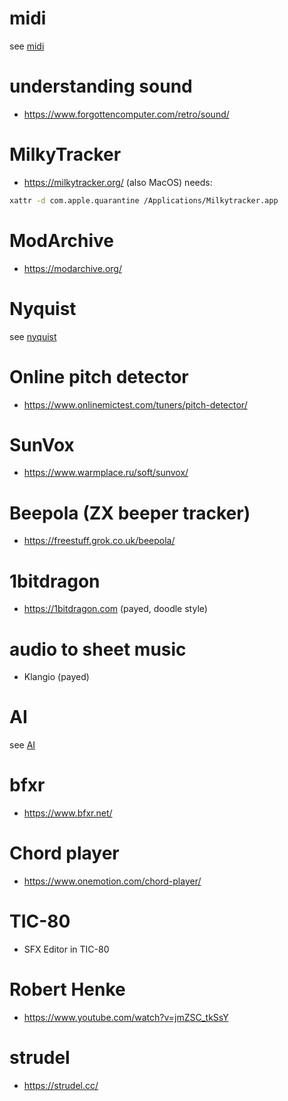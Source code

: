 # midi
see [midi](/midi)

# understanding sound
* https://www.forgottencomputer.com/retro/sound/

# MilkyTracker
* https://milkytracker.org/ (also MacOS)
needs:
```bash
xattr -d com.apple.quarantine /Applications/Milkytracker.app
```

# ModArchive
* https://modarchive.org/

# Nyquist
see [nyquist](/nyquist)

# Online pitch detector
* https://www.onlinemictest.com/tuners/pitch-detector/

# SunVox
* https://www.warmplace.ru/soft/sunvox/

# Beepola (ZX beeper tracker)
* https://freestuff.grok.co.uk/beepola/

# 1bitdragon
* https://1bitdragon.com (payed, doodle style)

# audio to sheet music
* Klangio (payed)

# AI
see [AI](/ai)

# bfxr
* https://www.bfxr.net/

# Chord player
* https://www.onemotion.com/chord-player/

# TIC-80
* SFX Editor in TIC-80

# Robert Henke
* https://www.youtube.com/watch?v=jmZSC_tkSsY

# strudel
* https://strudel.cc/
